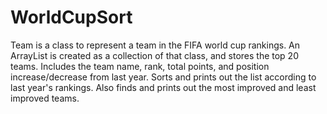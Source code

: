 # WorldCupSort
Team is a class to represent a team in the FIFA world cup rankings. An ArrayList is created as a collection of that class, and stores the top 20 teams. Includes the team name, rank, total points, and position increase/decrease from last year. Sorts and prints out the list according to last year's rankings. Also finds and prints out the most improved and least improved teams. 
